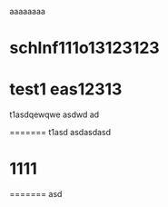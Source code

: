 
aaaaaaaa

schInf111o13123123
=======
test1
eas12313
=======
t1asdqewqwe
asdwd
ad

=======
t1asd
asdasdasd

1111
=======

=======
asd

